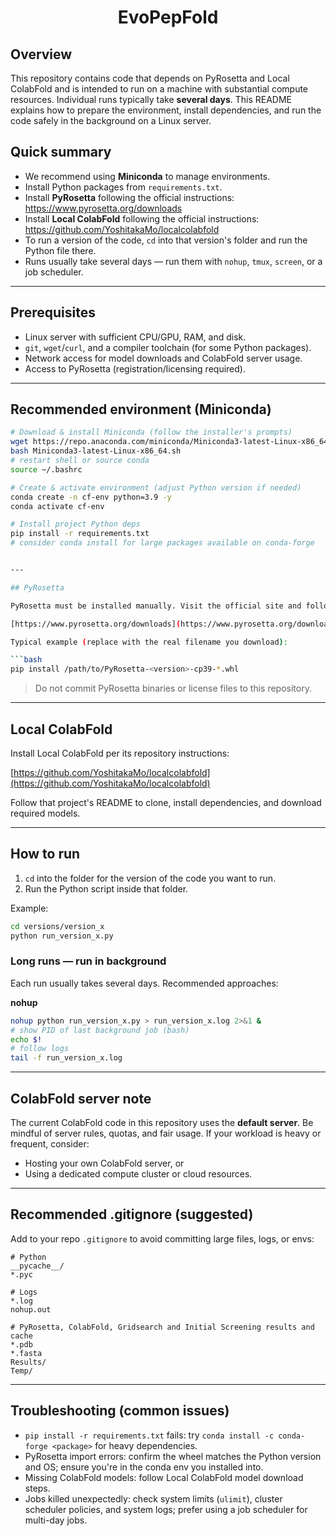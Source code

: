 <h1 style="text-align:center">EvoPepFold</h1>

## Overview
This repository contains code that depends on PyRosetta and Local ColabFold and is intended to run on a machine with substantial compute resources. Individual runs typically take **several days**. This README explains how to prepare the environment, install dependencies, and run the code safely in the background on a Linux server.

## Quick summary
- We recommend using **Miniconda** to manage environments.
- Install Python packages from `requirements.txt`.
- Install **PyRosetta** following the official instructions: https://www.pyrosetta.org/downloads
- Install **Local ColabFold** following the official instructions: https://github.com/YoshitakaMo/localcolabfold
- To run a version of the code, `cd` into that version's folder and run the Python file there.
- Runs usually take several days — run them with `nohup`, `tmux`, `screen`, or a job scheduler.

---

## Prerequisites
- Linux server with sufficient CPU/GPU, RAM, and disk.
- `git`, `wget`/`curl`, and a compiler toolchain (for some Python packages).
- Network access for model downloads and ColabFold server usage.
- Access to PyRosetta (registration/licensing required).

---

## Recommended environment (Miniconda)
```bash
# Download & install Miniconda (follow the installer's prompts)
wget https://repo.anaconda.com/miniconda/Miniconda3-latest-Linux-x86_64.sh
bash Miniconda3-latest-Linux-x86_64.sh
# restart shell or source conda
source ~/.bashrc

# Create & activate environment (adjust Python version if needed)
conda create -n cf-env python=3.9 -y
conda activate cf-env

# Install project Python deps
pip install -r requirements.txt
# consider conda install for large packages available on conda-forge


---

## PyRosetta

PyRosetta must be installed manually. Visit the official site and follow the download/installation instructions:

[https://www.pyrosetta.org/downloads](https://www.pyrosetta.org/downloads)

Typical example (replace with the real filename you download):

```bash
pip install /path/to/PyRosetta-<version>-cp39-*.whl
```

> Do not commit PyRosetta binaries or license files to this repository.

---

## Local ColabFold

Install Local ColabFold per its repository instructions:

[https://github.com/YoshitakaMo/localcolabfold](https://github.com/YoshitakaMo/localcolabfold)

Follow that project's README to clone, install dependencies, and download required models.

---

## How to run

1. `cd` into the folder for the version of the code you want to run.
2. Run the Python script inside that folder.

Example:

```bash
cd versions/version_x
python run_version_x.py
```

### Long runs — run in background

Each run usually takes several days. Recommended approaches:

**nohup**

```bash
nohup python run_version_x.py > run_version_x.log 2>&1 &
# show PID of last background job (bash)
echo $!
# follow logs
tail -f run_version_x.log
```

---

## ColabFold server note

The current ColabFold code in this repository uses the **default server**. Be mindful of server rules, quotas, and fair usage. If your workload is heavy or frequent, consider:

* Hosting your own ColabFold server, or
* Using a dedicated compute cluster or cloud resources.

---

## Recommended .gitignore (suggested)

Add to your repo `.gitignore` to avoid committing large files, logs, or envs:

```
# Python
__pycache__/
*.pyc

# Logs
*.log
nohup.out

# PyRosetta, ColabFold, Gridsearch and Initial Screening results and cache
*.pdb
*.fasta
Results/
Temp/
```

---

## Troubleshooting (common issues)

* `pip install -r requirements.txt` fails: try `conda install -c conda-forge <package>` for heavy dependencies.
* PyRosetta import errors: confirm the wheel matches the Python version and OS; ensure you're in the conda env you installed into.
* Missing ColabFold models: follow Local ColabFold model download steps.
* Jobs killed unexpectedly: check system limits (`ulimit`), cluster scheduler policies, and system logs; prefer using a job scheduler for multi-day jobs.
